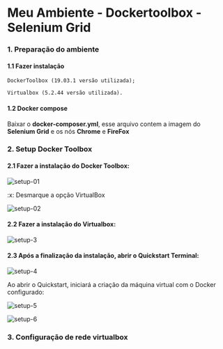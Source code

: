 
  <h1>Meu Ambiente - Dockertoolbox - Selenium Grid </h1>
  
  <div id="PreparacaoAmbiente" class="tabcontent">
     <p><h3>1. Preparação do ambiente</h3></p>
     <h4>1.1 Fazer instalação</h4>
     <p><code>DockerToolbox (19.03.1 versão utilizada);</code></p>
     <p><code>Virtualbox (5.2.44 versão utilizada).</code></p>
      <h4>1.2 Docker compose</h4>
      <p> Baixar o <b>docker-composer.yml</b>, esse arquivo contem a imagem do <b>Selenium Grid</b> e os nós <b>Chrome</b> e <b>FireFox</b></p>
  </div>
  <div id="Setup" class="tabcontent">
     <p><h3>2. Setup Docker Toolbox </h3></p>
      <h4>2.1 Fazer a instalação do Docker Toolbox:</h4>
  </div>
  
  ![setup-01](https://user-images.githubusercontent.com/12755484/118699980-8238fa80-b7e8-11eb-9baf-52d0687ba949.png)

  <p>:x: Desmarque a opção VirtualBox </p>
  
 ![setup-02](https://user-images.githubusercontent.com/12755484/118700458-130fd600-b7e9-11eb-9c1e-99014a61379d.png)

   <h4>2.2 Fazer a instalação do Virtualbox:</h4>
 
 ![setup-3](https://user-images.githubusercontent.com/12755484/118701404-0fc91a00-b7ea-11eb-9c72-01255b832d2e.png)

   <h4>2.3 Após a finalização da instalação, abrir o Quickstart Terminal: </h4>
   
  ![setup-4](https://user-images.githubusercontent.com/12755484/118702318-2b80f000-b7eb-11eb-923f-2ed7c9e55b28.png)

   <p>Ao abrir o Quickstart, iniciará a criação da máquina virtual com o Docker configurado: </p>
  
  ![setup-5](https://user-images.githubusercontent.com/12755484/118703195-35572300-b7ec-11eb-8494-b5300c62c38e.png)
  
  ![setup-6](https://user-images.githubusercontent.com/12755484/118703339-5fa8e080-b7ec-11eb-84d0-d17c3d0c7202.png)

   <div id="Setup" class="tabcontent">
     <p><h3>3. Configuração de rede virtualbox </h3></p>
  </div>
  
